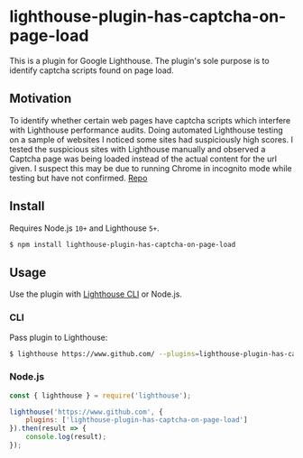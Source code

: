 # lighthouse-plugin-has-captcha-on-page-load

This is a plugin for Google Lighthouse. The plugin's sole purpose is to identify captcha scripts found on page load.

## Motivation

To identify whether certain web pages have captcha scripts which interfere with Lighthouse performance audits. Doing automated Lighthouse testing on a sample of websites I noticed some sites had suspiciously high scores. I tested the suspicious sites with Lighthouse manually and observed a Captcha page was being loaded instead of the actual content for the url given. I suspect this may be due to running Chrome in incognito mode while testing but have not confirmed.
[Repo](https://github.com/tostaylo/lighthouse-plugin-has-captcha-on-page-load)

## Install

Requires Node.js `10+` and Lighthouse `5+`.

```bash
$ npm install lighthouse-plugin-has-captcha-on-page-load
```

## Usage

Use the plugin with [Lighthouse CLI](https://github.com/GoogleChrome/lighthouse) or Node.js.

### CLI

Pass plugin to Lighthouse:

```bash
$ lighthouse https://www.github.com/ --plugins=lighthouse-plugin-has-captcha-on-page-load
```

### Node.js

```js
const { lighthouse } = require('lighthouse');

lighthouse('https://www.github.com', {
	plugins: ['lighthouse-plugin-has-captcha-on-page-load']
}).then(result => {
	console.log(result);
});
```
